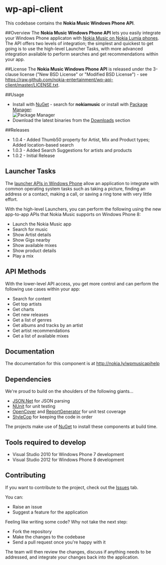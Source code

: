 # wp-api-client

This codebase contains the **Nokia Music Windows Phone API**.

##Overview
The **Nokia Music Windows Phone API** lets you easily integrate your Windows Phone applicaton with [Nokia Music on Nokia Lumia phones](http://www.nokia.com/global/apps/nokia/music/). The API offers two levels of integration; the simplest and quickest to get going is to use the high-level Launcher Tasks, with more advanced integration available to perform searches and get recommendations within your app.

##License
The **Nokia Music Windows Phone API** is released under the 3-clause license ("New BSD License" or "Modified BSD License") - see <https://raw.github.com/nokia-entertainment/wp-api-client/master/LICENSE.txt>.

##Usage

 - Install with [NuGet](http://nuget.org) - search for **nokiamusic** or install with [Package Manager](http://docs.nuget.org/docs/start-here/using-the-package-manager-console): <br/>
 ![Package Manager](http://api.ent.nokia.com/assets/nuget.png)
 - Download the latest binaries from the [Downloads](https://github.com/nokia-entertainment/wp-api-client/downloads) section

##Releases

- 1.0.4 - Added Thumb50 property for Artist, Mix and Product types; Added location-based search
- 1.0.3 - Added Search Suggestions for artists and products
- 1.0.2 - Initial Release


## Launcher Tasks
The [launcher APIs in Windows Phone](http://msdn.microsoft.com/en-us/library/windowsphone/develop/ff769550.aspx) allow an application to integrate with common operating system tasks such as taking a picture, finding an address or a contact, making a call, or saving a ring tone with very little effort. 

With the high-level Launchers, you can perform the following using the new app-to-app APIs that Nokia Music supports on Windows Phone 8:

- Launch the Nokia Music app
- Search for music
- Show Artist details
- Show Gigs nearby
- Show available mixes
- Show product details
- Play a mix 
 
## API Methods
With the lower-level API access, you get more control and can perform the following use cases within your app:

- Search for content
- Get top artists
- Get charts
- Get new releases
- Get a list of genres
- Get albums and tracks by an artist
- Get artist recommendations
- Get a list of available mixes

## Documentation
The documentation for this component is at <http://nokia.ly/wpmusicapihelp>

## Dependencies

We're proud to build on the shoulders of the following giants...

 - [JSON.Net](http://json.codeplex.com) for JSON parsing
 - [NUnit](http://nunit.org) for unit testing
 - [OpenCover](https://github.com/sawilde/opencover/) and [ReportGenerator](http://reportgenerator.codeplex.com) for unit test coverage
 - [StyleCop](http://stylecop.codeplex.com) for keeping the code in order
 
The projects make use of [NuGet](http://nuget.org) to install these components at build time.
 
## Tools required to develop

 - Visual Studio 2010 for Windows Phone 7 development
 - Visual Studio 2012 for Windows Phone 8 development

## Contributing

If you want to contribute to the project, check out the [Issues](https://github.com/nokia-entertainment/wp-api-client/issues) tab.

You can:

 - Raise an issue
 - Suggest a feature for the application

Feeling like writing some code? Why not take the next step:

 - Fork the repository
 - Make the changes to the codebase
 - Send a pull request once you're happy with it

The team will then review the changes, discuss if anything needs to be addressed, and integrate your changes back into the application.

